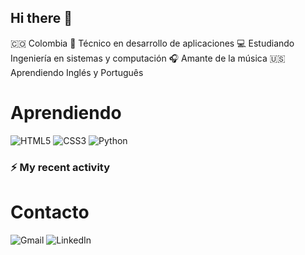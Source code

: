 ## Hi there 👋

:colombia: Colombia
:boy: Técnico en desarrollo de aplicaciones
:computer: Estudiando Ingeniería en sistemas y computación
:headphones: Amante de la música
:us: Aprendiendo Inglés y Português 

# Aprendiendo 
![HTML5](https://img.shields.io/badge/html5-%23E34F26.svg?style=for-the-badge&logo=html5&logoColor=white)
![CSS3](https://img.shields.io/badge/css3-%231572B6.svg?style=for-the-badge&logo=css3&logoColor=white)
![Python](https://img.shields.io/badge/python-3670A0?style=for-the-badge&logo=python&logoColor=ffdd54)

### :zap: My recent activity
<!--RECENT_ACTIVITY:start-->
<!--RECENT_ACTIVITY:last_update-->


# Contacto
![Gmail](https://img.shields.io/badge/Gmail-D14836?style=for-the-badge&logo=gmail&logoColor=white)
![LinkedIn](https://img.shields.io/badge/linkedin-%230077B5.svg?style=for-the-badge&logo=linkedin&logoColor=white)
